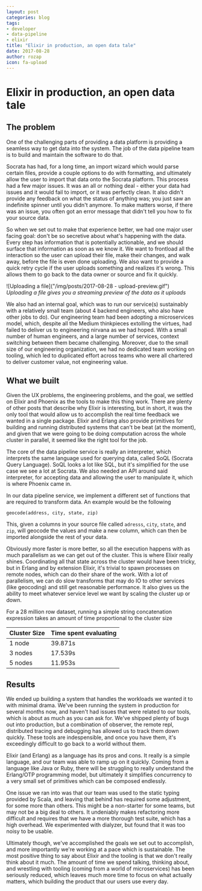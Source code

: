 ```yaml
---
layout: post
categories: blog
tags:
- developer
- data-pipeline
- elixir
title: "Elixir in production, an open data tale"
date: 2017-08-28
author: rozap
icon: fa-upload
---
```


# Elixir in production, an open data tale

## The problem
One of the challenging parts of providing a data platform is providing a seamless way to get data into the system. The job of the data pipeline team is to build and maintain the software to do that.

Socrata has had, for a long time, an import wizard which would parse certain files, provide a couple options to do with formatting, and ultimately allow the user to import that data onto the Socrata platform. This process had a few major issues. It was an all or nothing deal - either your data had issues and it would fail to import, or it was perfectly clean. It also didn't provide any feedback on what the status of anything was; you just saw an indefinite spinner until you didn't anymore. To make matters worse, if there was an issue, you often got an error message that didn't tell you how to fix your source data.

So when we set out to make that experience better, we had one major user facing goal: don't be so secretive about what's happening with the data. Every step has information that is potentially actionable, and we should surface that information as soon as we know it. We want to frontload all the interaction so the user can upload their file, make their changes, and walk away, before the file is even done uploading. We also want to provide a quick retry cycle if the user uploads something and realizes it's wrong. This allows them to go back to the data owner or source and fix it quickly.

![Uploading a file]("/img/posts/2017-08-28 - upload-preview.gif")
*Uploading a file gives you a streaming preview of the data as it uploads*

We also had an internal goal, which was to run our service(s) sustainably with a relatively small team (about 4 backend engineers, who also have other jobs to do). Our engineering team had been adopting a microservices model, which, despite all the Medium thinkpieces extolling the virtues, had failed to deliver us to engineering nirvana as we had hoped. With a small number of human engineers, and a large number of services, context switching between them became challenging. Moreover, due to the small size of our engineering organization, we had no dedicated team working on tooling, which led to duplicated effort across teams who were all chartered to deliver customer value, not engineering value.

## What we built

Given the UX problems, the engineering problems, and the goal, we settled on Elixir and Phoenix as the tools to make this thing work. There are plenty of other posts that describe why Elixir is interesting, but in short, it was the only tool that would allow us to accomplish the real time feedback we wanted in a single package. Elixir and Erlang also provide primitives for building and running distributed systems that can't be beat (at the moment), and given that we were going to be doing computation across the whole cluster in parallel, it seemed like the right tool for the job.

The core of the data pipeline service is really an interpreter, which interprets the same language used for querying data, called SoQL (Socrata Query Language). SoQL looks a lot like SQL, but it's simplified for the use case we see a lot at Socrata. We also needed an API around said interpreter, for accepting data and allowing the user to manipulate it, which is where Phoenix came in.

In our data pipeline service, we implement a different set of functions that are required to transform data. An example would be the following

 ```geocode(address, city, state, zip)```

This, given a columns in your source file called `adresss`, `city`, `state`, and `zip`, will geocode the values and make a new column, which can then be imported alongside the rest of your data.

Obviously more faster is more better, so all the execution happens with as much parallelism as we can get out of the cluster. This is where Elixir really shines. Coordinating all that state across the cluster would have been tricky, but in Erlang and by extension Elixir, it's trivial to spawn processes on remote nodes, which can do their share of the work. With a lot of parallelism, we can do slow transforms that may do IO to other services (like geocoding) and still get reasonable performance. It also gives us the ability to meet whatever service level we want by scaling the cluster up or down.

For a 28 million row dataset, running a simple string concatenation expression takes an amount of time proportional to the cluster size


| Cluster Size | Time spent evaluating |
| -------------| ------------------------------------ |
| 1 node       |  39.871s |
| 3 nodes      |  17.539s |
| 5 nodes      |  11.953s |


## Results
We ended up building a system that handles the workloads we wanted it to with minimal drama. We've been running the system in production for several months now, and haven't had issues that were related to our tools, which is about as much as you can ask for. We've shipped plenty of bugs out into production, but a combination of observer, the remote repl, distributed tracing and debugging has allowed us to track them down quickly. These tools are indespensible, and once you have them, it's exceedingly difficult to go back to a world without them.

Elixir (and Erlang) as a language has its pros and cons. It really is a simple language, and our team was able to ramp up on it quickly. Coming from a language like Java or Ruby, there will be struggling to really understand the Erlang/OTP programming model, but ultimately it simplifies concurrency to a very small set of primitives which can be composed endlessly.

One issue we ran into was that our team was used to the static typing provided by Scala, and leaving that behind has required some adjustment, for some more than others. This might be a non-starter for some teams, but may not be a big deal to others. It undeniably makes refactoring more difficult and requires that we have a more thorough test suite, which has a high overhead. We experimented with dialyzer, but found that it was too noisy to be usable.

Ultimately though, we've accomplished the goals we set out to accomplish, and more importantly we're working at a pace which is sustainable. The most positive thing to say about Elixir and the tooling is that we don't really think about it much. The amount of time we spend talking, thinking about, and wrestling with tooling (coming from a world of microservices) has been seriously reduced, which leaves much more time to focus on what actually matters, which building the product that our users use every day.
